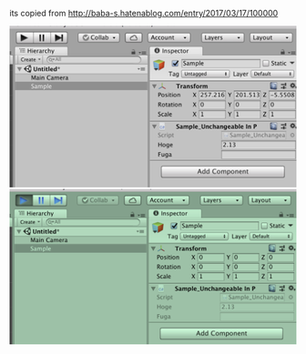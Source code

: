 its copied from http://baba-s.hatenablog.com/entry/2017/03/17/100000

![Demo](demo1.png)
![Demo](demo2.png)

